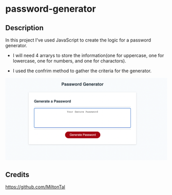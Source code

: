 # password-generator

## Description

In this project I've used JavaScript to create the logic for a password generator.

- I will need 4 arrarys to store the information(one for uppercase, one for lowercase, one for numbers, and one for charactors).

- I used the confrim method to gather the criteria for the generator. 
 

![alt text](assets/images/screenshot.png)

## Credits

https://github.com/MiltonTal 